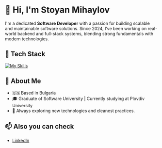 # 👋 Hi, I'm Stoyan Mihaylov

I'm a dedicated **Software Developer** with a passion for building scalable and maintainable software solutions. Since 2024, I’ve been working on real-world backend and full-stack systems, blending strong fundamentals with modern technologies.

## 🧰 Tech Stack

[![My Skills](https://skillicons.dev/icons?i=java,spring,maven,mysql,postgres,typescript,angular,postman,docker,kubernetes,aws,jenkins,grafana&perline=100)](https://skillicons.dev)



## 🚀 About Me

- 🇧🇬 Based in Bulgaria  
- 🎓 Graduate of Software University | Currently studying at Plovdiv University  
- 🧠 Always exploring new technologies and cleanest practices. 

## 📫 Also you can check

- [LinkedIn](https://www.linkedin.com/in/stoyan-mihaylov/)

